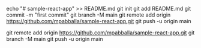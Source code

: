 echo "# sample-react-app" >> README.md
git init
git add README.md
git commit -m "first commit"
git branch -M main
git remote add origin https://github.com/mpabballa/sample-react-app.git
git push -u origin main

git remote add origin https://github.com/mpabballa/sample-react-app.git
git branch -M main
git push -u origin main
